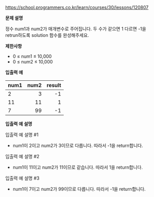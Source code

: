 https://school.programmers.co.kr/learn/courses/30/lessons/120807

**문제 설명**

정수 num1과 num2가 매개변수로 주어집니다. 두 수가 같으면 1 다르면 -1을 <br> 
retrun하도록 solution 함수를 완성해주세요.

**제한사항**

- 0 ≤ num1 ≤ 10,000
- 0 ≤ num2 ≤ 10,000

**입출력 예**

| num1 | 	num2 | 	result |
|------|------:|--------:|
| 2    |    	3 |     	-1 |
| 11   |   	11 |      	1 |
| 7    |   	99 |     	-1 |

**입출력 예 설명**

입출력 예 설명 #1

- num1이 2이고 num2가 3이므로 다릅니다. 따라서 -1을 return합니다.

입출력 예 설명 #2

- num1이 11이고 num2가 11이므로 같습니다. 따라서 1을 return합니다.

입출력 예 설명 #3

- num1이 7이고 num2가 99이므로 다릅니다. 따라서 -1을 return합니다.